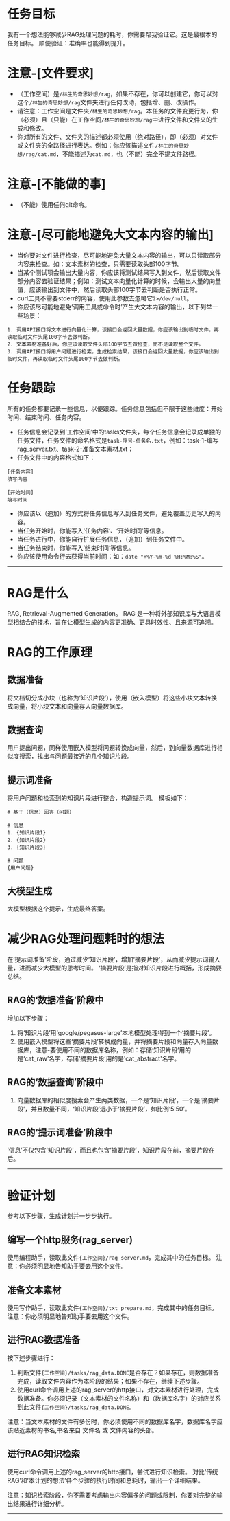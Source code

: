 # 任务目标
我有一个想法能够减少RAG处理问题的耗时，你需要帮我验证它。这是最根本的任务目标。
顺便验证：准确率也能得到提升。

# 注意-[文件要求]
- （工作空间）是`/林生的奇思妙想/rag`，如果不存在，你可以创建它，你可以对这个`/林生的奇思妙想/rag`文件夹进行任何改动，包括增、删、改操作。
- 请注意：工作空间是文件夹`/林生的奇思妙想/rag`。本任务的文件变更行为，你（必须）且（只能）在工作空间`/林生的奇思妙想/rag`中进行文件和文件夹的生成和修改。
- 你对所有的文件、文件夹的描述都必须使用（绝对路径），即（必须）对文件或文件夹的全路径进行表达。例如：你应该描述文件`/林生的奇思妙想/rag/cat.md`，不能描述为`cat.md`，也（不能）完全不提文件路径。

# 注意-[不能做的事]
- （不能）使用任何git命令。

# 注意-[尽可能地避免大文本内容的输出]
- 当你要对文件进行检查，尽可能地避免大量文本内容的输出，可以只读取部分内容来检查。如：文本素材的检查，只需要读取头部100字节。
- 当某个测试项会输出大量内容，你应该将测试结果写入到文件，然后读取文件部分内容去验证结果；例如：测试文本向量化计算的时候，会输出大量的向量值，应该输出到文件中，然后读取头部100字节去判断是否执行正常。
- curl工具不需要stderr的内容，使用此参数去忽略它`2>/dev/null`。
- 你应该尽可能地避免‘调用工具或命令时’产生大文本内容的输出，以下列举一些场景：
```
1. 调用API接口将文本进行向量化计算，该接口会返回大量数据，你应该输出到临时文件，再读取临时文件头尾100字节去做判断。
2. 文本素材准备好后，你应该读取文件头部100字节去做检查，而不是读取整个文件。
3. 调用API接口将用户问题进行检索，生成检索结果，该接口会返回大量数据，你应该输出到临时文件，再读取临时文件头尾100字节去做判断。
```

# 任务跟踪
所有的任务都要记录一些信息，以便跟踪。任务信息包括但不限于这些维度：开始时间、结束时间、任务内容。

- 任务信息会记录到‘工作空间’中的tasks文件夹，每个任务信息会记录成单独的任务文件，任务文件的命名格式是`task-序号-任务名.txt`，例如：task-1-编写rag_server.txt、task-2-准备文本素材.txt；
- 任务文件中的内容格式如下：
```
[任务内容]
填写内容

[开始时间]
填写时间

```

- 你应该以（追加）的方式将任务信息写入到任务文件，避免覆盖历史写入的内容。
- 当任务开始时，你能写入‘任务内容’、‘开始时间’等信息。
- 当任务进行中，你能自行扩展任务信息，（追加）到任务文件中。
- 当任务结束时，你能写入‘结束时间’等信息。
- 你应该使用命令行去获得当前时间：如：`date "+%Y-%m-%d %H:%M:%S"`。

----

# RAG是什么
RAG, Retrieval-Augmented Generation。
RAG 是一种将外部知识库与大语言模型相结合的技术，旨在让模型生成的内容更准确、更具时效性、且来源可追溯。

# RAG的工作原理

## 数据准备
将文档切分成小块（也称为‘知识片段’），使用（嵌入模型）将这些小块文本转换成向量，将小块文本和向量存入向量数据库。

## 数据查询
用户提出问题，同样使用嵌入模型将问题转换成向量，然后，到向量数据库进行相似度搜索，找出与问题最接近的几个知识片段。

## 提示词准备
将用户问题和检索到的知识片段进行整合，构造提示词。
模板如下：
```
# 基于（信息）回答（问题）

# 信息
1. {知识片段1}
2. {知识片段2}
3. {知识片段3}

# 问题
{用户问题}
```

## 大模型生成
大模型根据这个提示，生成最终答案。


# 减少RAG处理问题耗时的想法
在‘提示词准备’阶段，通过减少‘知识片段’，增加‘摘要片段’，从而减少提示词输入量，进而减少大模型的思考时间。
‘摘要片段’是指对知识片段进行概括，形成摘要总结。

## RAG的‘数据准备’阶段中
增加以下步骤：
1. 将‘知识片段’用‘google/pegasus-large’本地模型处理得到一个‘摘要片段’。
2. 使用嵌入模型将这些‘摘要片段’转换成向量，并将摘要片段和向量存入向量数据库，注意-要使用不同的数据库名称，例如：存储‘知识片段’用的是‘cat_raw’名字，存储‘摘要片段’用的是'cat_abstract'名字。

## RAG的‘数据查询’阶段中
1. 向量数据库的相似度搜索会产生两类数据，一个是‘知识片段’，一个是‘摘要片段’，并且数量不同，‘知识片段’远小于‘摘要片段’，如比例‘5:50’。

## RAG的‘提示词准备’阶段中
‘信息’不仅包含'知识片段'，而且也包含‘摘要片段’，知识片段在前，摘要片段在后。

----

# 验证计划
参考以下步骤，生成计划并一步步执行。

## 编写一个http服务(rag_server)
使用编程助手，读取此文件`{工作空间}/rag_server.md`，完成其中的任务目标。
注意：你必须明显地告知助手要去用这个文件。

## 准备文本素材
使用写作助手，读取此文件`{工作空间}/txt_prepare.md`，完成其中的任务目标。
注意：你必须明显地告知助手要去用这个文件。

## 进行RAG数据准备

按下述步骤进行：

1. 判断文件`{工作空间}/tasks/rag_data.DONE`是否存在？如果存在，则数据准备完成，读取文件内容作为本阶段的结果；如果不存在，继续下述步骤。
2. 使用curl命令调用上述的rag_server的http接口，对文本素材进行处理，完成数据准备。你必须记录（文本素材的文件名称）和（数据库名字）的对应关系到此文件`{工作空间}/tasks/rag_data.DONE`。

注意：当文本素材的文件有多份时，你必须使用不同的数据库名字，数据库名字应该贴近素材的书名,书名来自 文件名 或 文件内容的头部。


## 进行RAG知识检索
使用curl命令调用上述的rag_server的http接口，尝试进行知识检索。
对比‘传统RAG’和‘本计划的想法’各个步骤的执行时间和总耗时，输出一个详细结果。

注意：知识检索阶段，你不需要考虑输出内容偏多的问题或限制，你要对完整的输出结果进行详细分析。

----
